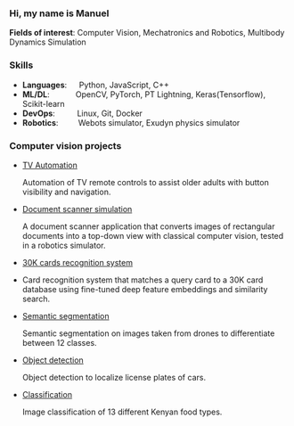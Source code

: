 ### Hi, my name is Manuel

**Fields of interest**: Computer Vision, Mechatronics and Robotics, Multibody Dynamics Simulation

### Skills
- **Languages**: &emsp; Python, JavaScript, C++
- **ML/DL**: &ensp;&nbsp;&emsp;&emsp; OpenCV, PyTorch, PT Lightning, Keras(Tensorflow), Scikit-learn
- **DevOps**: &nbsp;&emsp;&emsp; Linux, Git, Docker
- **Robotics**: &emsp;&emsp; Webots simulator, Exudyn physics simulator

### Computer vision projects

- [TV Automation](https://github.com/ManuelZ/tv_automation)

    Automation of TV remote controls to assist older adults with button visibility and navigation.

- [Document scanner simulation](https://github.com/ManuelZ/document_scanner_simulation)

    A document scanner application that converts images of rectangular documents into a top-down view with classical computer vision, tested in a robotics simulator.

- [30K cards recognition system](https://github.com/ManuelZ/pairwise-similarity)
-  Card recognition system that matches a query card to a 30K card database using fine-tuned deep feature embeddings and similarity search. 

- [Semantic segmentation](https://github.com/ManuelZ/DLPT-semantic-segmentation)

    Semantic segmentation on images taken from drones to differentiate between 12 classes.

- [Object detection](https://github.com/ManuelZ/DLPT-license-plate-detection)

    Object detection to localize license plates of cars.

- [Classification](https://github.com/ManuelZ/DLPT-food-classification)

    Image classification of 13 different Kenyan food types.

